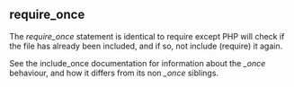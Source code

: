 require\_once
-------------

The *require\_once* statement is identical to <span
class="function">require</span> except PHP will check if the file has
already been included, and if so, not include (require) it again.

See the <span class="function">include\_once</span> documentation for
information about the *\_once* behaviour, and how it differs from its
non *\_once* siblings.
